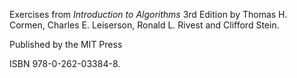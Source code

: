 Exercises from *Introduction to Algorithms* 3rd Edition by Thomas H. Cormen, Charles E. Leiserson, Ronald L. Rivest and Clifford Stein. 

Published by the MIT Press

ISBN 978-0-262-03384-8.



